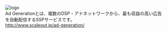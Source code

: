 ![logo](https://raw.githubusercontent.com/wiki/AdGeneration/sdk/img/logo.png)  
Ad Generationとは、複数のDSP・アドネットワークから、最も収益の高い広告を自動配信するSSPサービスです。  
http://www.scaleout.jp/ad-generation/
